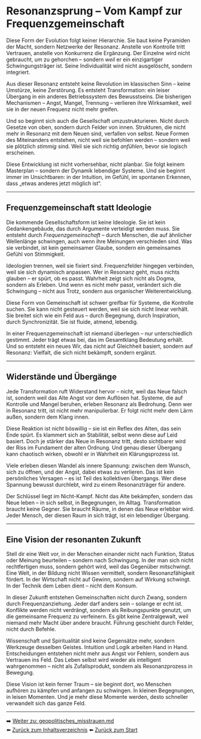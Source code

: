 # Resonanzsprung – Vom Kampf zur Frequenzgemeinschaft

Diese Form der Evolution folgt keiner Hierarchie. Sie baut keine Pyramiden der Macht, sondern Netzwerke der Resonanz. Anstelle von Kontrolle tritt Vertrauen, anstelle von Konkurrenz die Ergänzung. Der Einzelne wird nicht gebraucht, *um* zu gehorchen – sondern *weil* er ein einzigartiger Schwingungsträger ist. Seine Individualität wird nicht ausgelöscht, sondern integriert.

Aus dieser Resonanz entsteht keine Revolution im klassischen Sinn – keine Umstürze, keine Zerstörung. Es entsteht Transformation: ein leiser Übergang in ein anderes Betriebssystem des Bewusstseins. Die bisherigen Mechanismen – Angst, Mangel, Trennung – verlieren ihre Wirksamkeit, weil sie in der neuen Frequenz nicht mehr greifen.

Und so beginnt sich auch die Gesellschaft umzustrukturieren. Nicht durch Gesetze von oben, sondern durch Felder von innen. Strukturen, die nicht mehr in Resonanz mit dem Neuen sind, verfallen von selbst. Neue Formen des Miteinanders entstehen, nicht weil sie befohlen werden – sondern weil sie plötzlich *stimmig* sind. Weil sie sich richtig *anfühlen*, bevor sie logisch erscheinen.

Diese Entwicklung ist nicht vorhersehbar, nicht planbar. Sie folgt keinem Masterplan – sondern der Dynamik lebendiger Systeme. Und sie beginnt immer im Unsichtbaren: in der Intuition, im Gefühl, im spontanen Erkennen, dass „etwas anderes jetzt möglich ist“.

---

## Frequenzgemeinschaft statt Ideologie

Die kommende Gesellschaftsform ist keine Ideologie. Sie ist kein Gedankengebäude, das durch Argumente verteidigt werden muss. Sie entsteht durch *Frequenzgemeinschaft* – durch Menschen, die auf ähnlicher Wellenlänge schwingen, auch wenn ihre Meinungen verschieden sind. Was sie verbindet, ist kein gemeinsamer Glaube, sondern ein gemeinsames Gefühl von Stimmigkeit.

Ideologien trennen, weil sie fixiert sind. Frequenzfelder hingegen verbinden, weil sie sich dynamisch anpassen. Wer in Resonanz geht, muss nichts glauben – er spürt, ob es passt. Wahrheit zeigt sich nicht als Dogma, sondern als Erleben. Und wenn es nicht mehr passt, verändert sich die Schwingung – nicht aus Trotz, sondern aus organischer Weiterentwicklung.

Diese Form von Gemeinschaft ist schwer greifbar für Systeme, die Kontrolle suchen. Sie kann nicht gesteuert werden, weil sie sich nicht linear verhält. Sie breitet sich wie ein Feld aus – durch Begegnung, durch Inspiration, durch Synchronizität. Sie ist fluide, atmend, lebendig.

In einer Frequenzgemeinschaft ist niemand überlegen – nur unterschiedlich gestimmt. Jeder trägt etwas bei, das im Gesamtklang Bedeutung erhält. Und so entsteht ein neues Wir, das nicht auf Gleichheit basiert, sondern auf Resonanz: Vielfalt, die sich nicht bekämpft, sondern ergänzt.

---

## Widerstände und Übergänge

Jede Transformation ruft Widerstand hervor – nicht, weil das Neue falsch ist, sondern weil das Alte Angst vor dem Auflösen hat. Systeme, die auf Kontrolle und Mangel beruhen, erleben Resonanz als Bedrohung. Denn wer in Resonanz tritt, ist nicht mehr manipulierbar. Er folgt nicht mehr dem Lärm außen, sondern dem Klang innen.

Diese Reaktion ist nicht böswillig – sie ist ein Reflex des Alten, das sein Ende spürt. Es klammert sich an Stabilität, selbst wenn diese auf Leid basiert. Doch je stärker das Neue in Resonanz tritt, desto sichtbarer wird der Riss im Fundament der alten Ordnung. Und genau dieser Übergang kann chaotisch wirken, obwohl er in Wahrheit ein Klärungsprozess ist.

Viele erleben diesen Wandel als innere Spannung: zwischen dem Wunsch, sich zu öffnen, und der Angst, dabei etwas zu verlieren. Das ist kein persönliches Versagen – es ist Teil des kollektiven Übergangs. Wer diese Spannung bewusst durchlebt, wird zu einem Resonanzträger für andere.

Der Schlüssel liegt im Nicht-Kampf. Nicht das Alte bekämpfen, sondern das Neue leben – in sich selbst, in Begegnungen, im Alltag. Transformation braucht keine Gegner. Sie braucht Räume, in denen das Neue erlebbar wird. Jeder Mensch, der diesen Raum in sich trägt, ist ein lebendiger Übergang.

---

## Eine Vision der resonanten Zukunft

Stell dir eine Welt vor, in der Menschen einander nicht nach Funktion, Status oder Meinung beurteilen – sondern nach Schwingung. In der man sich nicht rechtfertigen muss, sondern gehört wird, weil das Gegenüber mitschwingt. Eine Welt, in der Bildung nicht Wissen vermittelt, sondern Resonanzfähigkeit fördert. In der Wirtschaft nicht auf Gewinn, sondern auf Wirkung schwingt. In der Technik dem Leben dient – nicht dem Konsum.

In dieser Zukunft entstehen Gemeinschaften nicht durch Zwang, sondern durch Frequenzanziehung. Jeder darf anders sein – solange er echt ist. Konflikte werden nicht verdrängt, sondern als Reibungspunkte genutzt, um die gemeinsame Frequenz zu verfeinern. Es gibt keine Zentralgewalt, weil niemand mehr Macht über andere braucht. Führung geschieht durch Felder, nicht durch Befehle.

Wissenschaft und Spiritualität sind keine Gegensätze mehr, sondern Werkzeuge desselben Geistes. Intuition und Logik arbeiten Hand in Hand. Entscheidungen entstehen nicht mehr aus Angst vor Fehlern, sondern aus Vertrauen ins Feld. Das Leben selbst wird wieder als intelligent wahrgenommen – nicht als Zufallsprodukt, sondern als Resonanzprozess in Bewegung.

Diese Vision ist kein ferner Traum – sie beginnt dort, wo Menschen aufhören zu kämpfen und anfangen zu schwingen. In kleinen Begegnungen, in leisen Momenten. Und je mehr diese Momente werden, desto schneller verwandelt sich das ganze Feld.

---


➡️ [Weiter zu: geopolitisches_misstrauen.md](geopolitisches_misstrauen.md)  
⬅️ [Zurück zum Inhaltsverzeichnis](README.md)
⬅️ [Zurück zum Start](../../README.md)
